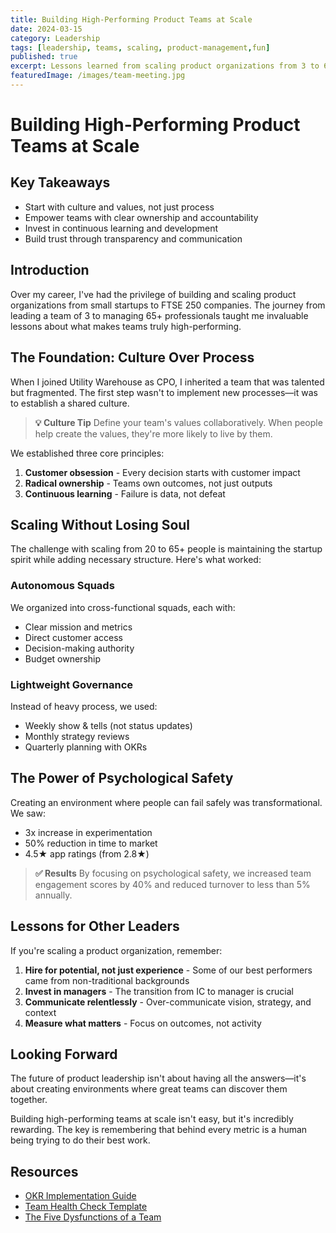 ```yaml
---
title: Building High-Performing Product Teams at Scale
date: 2024-03-15
category: Leadership
tags: [leadership, teams, scaling, product-management,fun]
published: true
excerpt: Lessons learned from scaling product organizations from 3 to 65+ professionals at Utility Warehouse and beyond.
featuredImage: /images/team-meeting.jpg
---
```


# Building High-Performing Product Teams at Scale

## Key Takeaways
- Start with culture and values, not just process
- Empower teams with clear ownership and accountability
- Invest in continuous learning and development
- Build trust through transparency and communication

## Introduction

Over my career, I've had the privilege of building and scaling product organizations from small startups to FTSE 250 companies. The journey from leading a team of 3 to managing 65+ professionals taught me invaluable lessons about what makes teams truly high-performing.

## The Foundation: Culture Over Process

When I joined Utility Warehouse as CPO, I inherited a team that was talented but fragmented. The first step wasn't to implement new processes—it was to establish a shared culture.

> **💡 Culture Tip**
> Define your team's values collaboratively. When people help create the values, they're more likely to live by them.

We established three core principles:
1. **Customer obsession** - Every decision starts with customer impact
2. **Radical ownership** - Teams own outcomes, not just outputs  
3. **Continuous learning** - Failure is data, not defeat

## Scaling Without Losing Soul

The challenge with scaling from 20 to 65+ people is maintaining the startup spirit while adding necessary structure. Here's what worked:

### Autonomous Squads
We organized into cross-functional squads, each with:
- Clear mission and metrics
- Direct customer access
- Decision-making authority
- Budget ownership

### Lightweight Governance
Instead of heavy process, we used:
- Weekly show & tells (not status updates)
- Monthly strategy reviews
- Quarterly planning with OKRs

## The Power of Psychological Safety

Creating an environment where people can fail safely was transformational. We saw:
- 3x increase in experimentation
- 50% reduction in time to market
- 4.5★ app ratings (from 2.8★)

> **✅ Results**
> By focusing on psychological safety, we increased team engagement scores by 40% and reduced turnover to less than 5% annually.

## Lessons for Other Leaders

If you're scaling a product organization, remember:

1. **Hire for potential, not just experience** - Some of our best performers came from non-traditional backgrounds
2. **Invest in managers** - The transition from IC to manager is crucial
3. **Communicate relentlessly** - Over-communicate vision, strategy, and context
4. **Measure what matters** - Focus on outcomes, not activity

## Looking Forward

The future of product leadership isn't about having all the answers—it's about creating environments where great teams can discover them together.

Building high-performing teams at scale isn't easy, but it's incredibly rewarding. The key is remembering that behind every metric is a human being trying to do their best work.

## Resources
- [OKR Implementation Guide](/resources/okr-implementation-guide)
- [Team Health Check Template](/resources/team-health-check-template)
- [The Five Dysfunctions of a Team](https://www.amazon.com/Five-Dysfunctions-Team-Leadership-Fable/dp/0787960756)